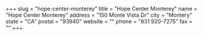 +++
slug = "hope-center-monterey"
title = "Hope Center Monterey"
name = "Hope Center Monterey"
address = "150 Monte Vista Dr"
city = "Montery"
state = "CA"
postal = "93940"
website = ""
phone = "831 920-7275"
fax = ""
+++
